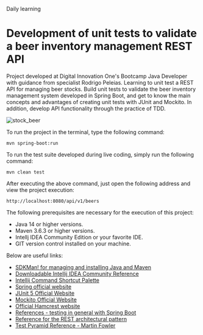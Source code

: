 Daily learning

# Development of unit tests to validate a beer inventory management REST API

Project developed at Digital Innovation One's Bootcamp Java Developer with guidance from specialist Rodrigo Peleias. Learning to unit test a REST API for managing beer stocks. Build unit tests to validate the beer inventory management system developed in Spring Boot, and get to know the main concepts and advantages of creating unit tests with JUnit and Mockito. In addition, develop API functionality through the practice of TDD.

![stock_beer](https://user-images.githubusercontent.com/95108889/162970668-6f2b8b23-1891-4f85-b086-7cd37a5e524f.jpeg)

To run the project in the terminal, type the following command:

```shell script
mvn spring-boot:run 
```

To run the test suite developed during live coding, simply run the following command:

```shell script
mvn clean test
```

After executing the above command, just open the following address and view the project execution:

```
http://localhost:8080/api/v1/beers
```

The following prerequisites are necessary for the execution of this project:

* Java 14 or higher versions.
* Maven 3.6.3 or higher versions.
* Intellj IDEA Community Edition or your favorite IDE.
* GIT version control installed on your machine.

Below are useful links:

* [SDKMan! for managing and installing Java and Maven](https://sdkman.io/)
* [Downloadable Intellij IDEA Community Reference](https://www.jetbrains.com/idea/download)
* [Intellij Command Shortcut Palette](https://resources.jetbrains.com/storage/products/intellij-idea/docs/IntelliJIDEA_ReferenceCard.pdf)
* [Spring official website](https://spring.io/)
* [JUnit 5 Official Website](https://junit.org/junit5/docs/current/user-guide/)
* [Mockito Official Website](https://site.mockito.org/)
* [Official Hamcrest website](http://hamcrest.org/JavaHamcrest/)
* [References - testing in general with Spring Boot](https://www.baeldung.com/spring-boot-testing)
* [Reference for the REST architectural pattern](https://restfulapi.net/)
* [Test Pyramid Reference - Martin Fowler](https://martinfowler.com/articles/practical-test-pyramid.html#TheImportanceOftestAutomation)
